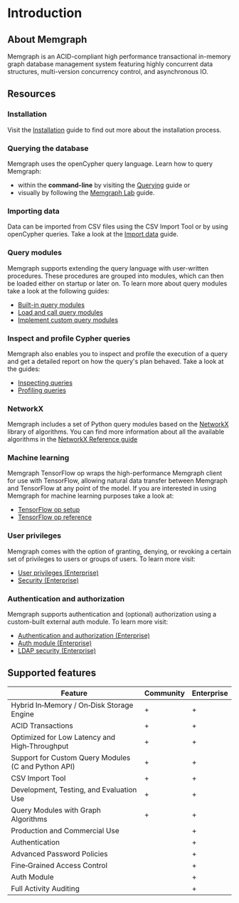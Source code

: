 # Introduction

## About Memgraph

Memgraph is an ACID-compliant high performance transactional in-memory graph
database management system featuring highly concurrent data structures,
multi-version concurrency control, and asynchronous IO.

## Resources

### Installation

Visit the [Installation](./getting_started/installation/installation.md) guide to find out more about the installation process.

### Querying the database

Memgraph uses the openCypher query language. Learn how to query Memgraph:
* within the **command-line** by visiting the [Querying](./getting_started/querying/querying.md) guide or
* visually by following the [Memgraph Lab](./getting_started/querying/memgraph-lab.md) guide.

### Importing data

Data can be imported from CSV files using the CSV Import Tool or by using openCypher queries. 
Take a look at the [Import data](./database_functionalities/import-data.md) guide.

### Query modules

Memgraph supports extending the query language with user-written procedures. These procedures are grouped into modules, which can then be loaded either on startup or later on. 
To learn more about query modules take a look at the following guides:
* [Built-in query modules](./database_functionalities/query_modules/built-in-query-modules.md)
* [Load and call query modules](./database_functionalities/query_modules/load-call-query-modules.md)
* [Implement custom query modules](./database_functionalities/query_modules/implement-query-modules.md)

### Inspect and profile Cypher queries 

Memgraph also enables you to inspect and profile the execution of a query and get a detailed report 
on how the query's plan behaved. Take a look at the guides:
* [Inspecting queries](./database_functionalities/inspecting-queries.md)
* [Profiling queries](./database_functionalities/profiling-queries.md)

### NetworkX

Memgraph includes a set of Python query modules based on the [NetworkX](https://networkx.github.io/) library of algorithms.
You can find more information about all the available algorithms in the [NetworkX Reference guide](./reference_guide/networkx/networkx.md)

### Machine learning

Memgraph TensorFlow op wraps the high-performance Memgraph client for use with TensorFlow, 
allowing natural data transfer between Memgraph and TensorFlow at any point of the model.
If you are interested in using Memgraph for machine learning purposes  take a look at:
* [TensorFlow op setup](./database_functionalities/tensorflow-setup.md) 
* [TensorFlow op reference](./reference_guide/tensorflow.md)

### User privileges

Memgraph comes with the option of granting, denying, or revoking a certain set of privileges to users or groups of users.
To learn more visit:
* [User privileges (Enterprise)](./database_functionalities/manage-user-privileges.md)
* [Security (Enterprise)](reference_guide/security.md)

### Authentication and authorization

Memgraph supports authentication and (optional) authorization using a custom-built external auth module.
To learn more visit:
* [Authentication and authorization (Enterprise)](./database_functionalities/manage-users-using-ldap.md)
* [Auth module (Enterprise)](reference_guide/auth-module.md)
* [LDAP security (Enterprise)](reference_guide/ldap-security.md)

## Supported features

Feature                                               | Community | Enterprise
------------------------------------------------------|-----------|-----------
Hybrid In&#8209;Memory / On&#8209;Disk Storage Engine |     +     |     +
ACID Transactions                                     |     +     |     +
Optimized for Low Latency and High&#8209;Throughput   |     +     |     +
Support for Custom Query Modules (C and Python API)   |     +     |     +
CSV Import Tool                                       |     +     |     +
Development, Testing, and Evaluation Use              |     +     |     +
Query Modules with Graph Algorithms                   |     +     |     +
Production and Commercial Use                         |           |     +
Authentication                                        |           |     +
Advanced Password Policies                            |           |     +
Fine&#8209;Grained Access Control                     |           |     +
Auth Module                                           |           |     +
Full Activity Auditing                                |           |     +